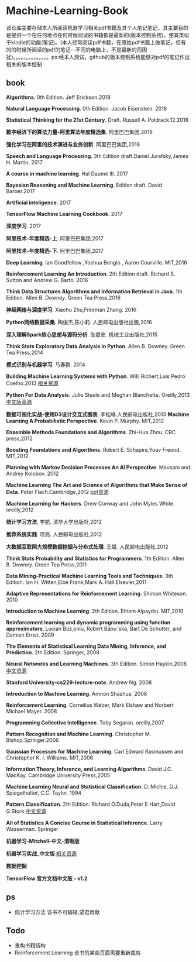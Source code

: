 # Machine-Learning-Book #



​	该仓库主要存储本人所阅读机器学习相关pdf书籍及其个人笔记笔记，其主要目的是提供一个在任何地点任何时候阅读的书籍都是最新的(版本控制系统)，使其类似于kindle的功能(笔记)。(本人经常阅读pdf书籍，在原始pdf书籍上做笔记，但有的的时候所阅读的pdf的笔记--不同的电脑上，不是最新的而困扰)。。。。。。。。。。。。。。ps\:经本人测试，github的版本控制系统能够对pdf的笔记作出相关的版本控制



## book ##

**Algorithms**. 0th Edition. Jeff Erickson.2018

**Natural Language Processing**. 0th Edition. Jacob Eisenstein. 2018

**Statistical Thinking for the 21st Century**. Draft. Russell A. Poldrack.12.2018

**数字经济下的算法力量-阿里算法年度精选集**. 阿里巴巴集团,2018

**强化学习在阿里的技术演进与业务创新**. 阿里巴巴集团,2018

**Speech and Language Processing**. 3th Edition draft.Daniel Jurafsky,James H. Martin. 2017

**A course in machine learning**. Hal Daumé III. 2017

**Bayesian Reasoning and Machine Learning**. Edition draft. David Barber.2017

**Artificial inteligence**. 2017

**TensorFlow Machine Learning Cookbook**. 2017

**深度学习**. 2017
 
**阿里技术-年度精选-上**. 阿里巴巴集团,2017

**阿里技术-年度精选-下**. 阿里巴巴集团,2017

**Deep Learning**. Ian Goodfellow ,Yoshua Bengio , Aaron Courville. MIT,2016

**Reinforcement Learning An Introduction**. 2th Edition draft. Richard S. Sutton and Andrew G. Barto. 2016

**Think Data Structures Algorithms and Information Retrieval in Java**. 1th Edition. Allen B. Downey. Green Tea Press,2016

**神经⽹络与深度学习**. Xiaohu Zhu,Freeman Zhang. 2016

**Python网络数据采集**. 陶俊杰,陈小莉. 人民邮电出版社出版,2016

**深入理解Spark核心思想与源码分析**. 耿嘉安. 机械工业出版社,2015

**Think Stats Exploratory Data Analysis in Python**. Allen B. Downey. Green Tea Press,2014

**模式识别与机器学习**. 马春鹏. 2014

**Building Machine Learning Systems with Python**. Willi Richert,Luis Pedro Coelho.2013 [相关资源](https://github.com/YSZYCF/Machine-Learning-Book-Resource/tree/master/Building%20Machine%20Learning%20Systems%20with%20Python)

**Python For Data Analysis**. Julie Steele and Meghan Blanchette. Oreilly,2013 [中文版资源](https://github.com/YSZYCF/Machine_Learning_Book_Pirated/blob/master/%E5%88%A9%E7%94%A8Python%E8%BF%9B%E8%A1%8C%E6%95%B0%E6%8D%AE%E5%88%86%E6%9E%90--%E4%B8%AD%E6%96%87%E7%89%88.pdf)


**数据可视化实战-使用D3设计交互式图表**. 李松峰.人民邮电出版社,2013
**Machine Learning A Probabilistic Perspective**. Kevin P. Murphy. MIT,2012

**Ensemble Methods Foundations and Algorithms**. Zhi-Hua Zhou. CRC press,2012

**Boosting Foundations and Algorithms**. Robert E. Schapire,Yoav Freund. MIT,2012

**Planning with Markov Decision Processes An AI Perspective**. Mausam and Andrey Kolobov. 2012

**Machine Learning The Art and Science of Algorithms that Make Sense of Data**. Peter Flach.Cambridge,2012 [ppt资源](https://github.com/YSZYCF/Machine-Learning-Book-Resource/tree/master/Machine%20Learning%20The%20Art%20and%20Science%20of%20Algorithms%20that%20Make%20Sense%20of%20Data)

**Machine Learning for Hackers**. Drew Conway and John Myles White. oreilly,2012

**统计学习方法**. 李航. 清华大学出版社,2012

**推荐系统实践**. 项亮. 人民邮电出版社,2012

**大数据互联网大规模数据挖掘与分布式处理**. 王斌. 人民邮电出版社,2012

**Think Stats Probability and Statistics for Programmers**. 1th Edition. Allen B. Downey. Green Tea Press,2011

**Data Mining-Practical Machine Learning Tools and Techniques**. 3th Edition. Ian H. Witten,Eibe Frank,Mark A. Hall.Elsevier,2011

**Adaptive Representations for Reinforcement Learning**. Shimon Whiteson. 2010

**Introduction to Machine Learning**. 2th Edition. Ethem Alpaydın. MIT,2010

**Reinforcement learning and dynamic programming using function approximators**. Lucian Bus¸oniu, Robert Babuˇska, Bart De Schutter, and Damien Ernst. 2009

**The Elements of Statistical Learning Data Mining, Inference, and Prediction**. 2th Edition. Springer, 2008

**Neural Networks and Learning Machines**. 3th Edition. Simon Haykin.2008 [中文资源](https://github.com/YSZYCF/Machine-Learning-Book-Resource/tree/master/Neural%20networks%20and%20learning%20machines)

**Stanford University-cs229-lecture-note**. Andrew Ng. 2008

**Introduction to Machine Learning**. Amnon Shashua. 2008

**Reinforcement Learning**. Cornelius Weber, Mark Elshaw and Norbert Michael Mayer. 2008

**Programming Collective Intelligence**. Toby Segaran. oreilly,2007

**Pattern Recognition and Machine Learning**. Christopher M. Bishop.Springer.2006

**Gaussian Processes for Machine Learning**. Carl Edward Rasmussen and Christopher K. I. Williams. MIT,2006

**Information Theory, Inference, and Learning Algorithms**. David J.C. MacKay. Cambridge University Press,2005

**Machine Learning Neural and Statistical Classification**. D. Michie, D.J. Spiegelhalter, C.C. Taylor. 1994

**Pattern Classification**. 2th Edition. Richard O.Duda,Peter E.Hart,David G.Stork [中文资源](https://github.com/YSZYCF/Machine_Learning_Book_Pirated/blob/master/%E6%A8%A1%E5%BC%8F%E5%88%86%E7%B1%BB-%E7%AC%AC%E4%BA%8C%E7%89%88.pdf)

**All of Statistics A Concise Course in Statistical Inference**. Larry Wasserman. Springer

**机器学习-Mitchell-中文-清晰版**

**机器学习实战_中文版**  [相关资源](https://github.com/YSZYCF/Machine-Learning-Book-Resource/tree/master/%E6%9C%BA%E5%99%A8%E5%AD%A6%E4%B9%A0%E5%AE%9E%E6%88%98)

**数据挖掘**

**TensorFlow 官方文档中文版 - v1.2**

## ps ##

* 统计学习方法 该书不可编辑,望君贡献

## Todo ##

* 重构书籍结构
* Reinforcement Learning 该书的某些页面需要重新裁剪



